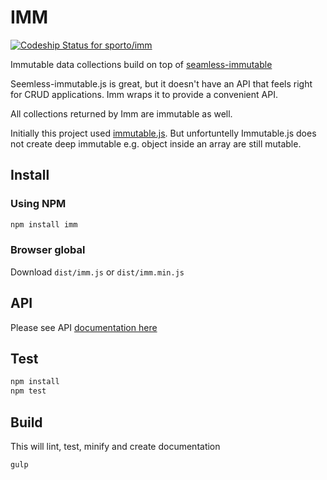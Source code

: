 IMM
========

[ ![Codeship Status for sporto/imm](https://www.codeship.io/projects/c6ea6970-2eac-0132-d151-0605b547a2e8/status)](https://www.codeship.io/projects/39398)

Immutable data collections build on top of [seamless-immutable](https://github.com/rtfeldman/seamless-immutable)

Seemless-immutable.js is great, but it doesn't have an API that feels right for CRUD applications. 
Imm wraps it to provide a convenient API.

All collections returned by Imm are immutable as well.

Initially this project used [immutable.js](https://github.com/facebook/immutable-js). But unfortuntelly Immutable.js does not create deep immutable e.g. object inside an array are still mutable.

Install
-------

### Using NPM

```bash
npm install imm
```

### Browser global

Download `dist/imm.js` or `dist/imm.min.js`

API
-----------------

Please see API [documentation here](./doc/imm.md)

Test
----

```bash
npm install
npm test
```

Build
-----

This will lint, test, minify and create documentation

```bash
gulp
```
